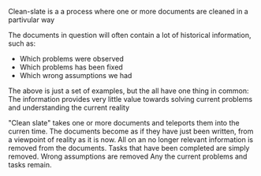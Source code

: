 Clean-slate is a a process where one or more documents are cleaned in a partivular way

The documents in question will often contain a lot of historical information, such as:
* Which problems were observed
* Which problems has been fixed
* Which wrong assumptions we had

The above is just a set of examples, but the all have one thing in common:
The information provides very little value towards solving current problems and understanding the current reality

"Clean slate" takes one or more documents and teleports them into the curren time. The documents become as if they have just been written, from a viewpoint of reality as it is now. All on an no longer relevant information is removed from the documents.
Tasks that have been completed are simply removed.
Wrong assumptions are removed
Any the current problems and tasks remain.

